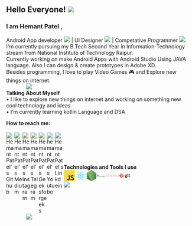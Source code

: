 ## Hello Everyone! <img src="https://user-images.githubusercontent.com/81707452/113471561-d7a88a80-947a-11eb-9966-4f05614a16b5.gif" width="30px">

### I am <a href="https://github.com/Hemu43362" style="text-decoration:none;"><b> Hemant Patel</b> </a>,</br>
Android App developer <img width="20px" src="https://user-images.githubusercontent.com/81707452/113473683-b058ba00-9488-11eb-8354-d937f88d8920.png"/>
 | UI Designer <img width="20px" src="https://user-images.githubusercontent.com/81707452/113473790-6d4b1680-9489-11eb-9d7c-ef44c8f2c454.png"/>
 | Competative Programmer <img width="20px" src="https://user-images.githubusercontent.com/81707452/113473889-fa8e6b00-9489-11eb-9bc6-8ec5fe71580e.png"/> </br>
I'm currently pursuing my B.Tech Second Year in Information-Technology stream from National Institute of Technology Raipur.</br>
Currently working on make Android Apps with Android Studio Using JAVA language. Also I can design & create prototypes in Adobe XD.</br>
Besides programming, I love to play Video Games 🎮 and Explore new things on internet.
</br>
<img align="right" height="auto" width="450px" src="https://raw.githubusercontent.com/abhisheknaiidu/abhisheknaiidu/master/code.gif"/>
</br>
<b>Talking About Myself</b></br>
•  I like to explore new things on internet and working on something new cool technology and ideas 
</br>
•  I’m currently learning kotlin Language and DSA</br>
<!--
•  I’m currently looking to collaborate in <a href="https://github.com/Gautam-Arora24/bloodInNeed-frontend">Blood In Need</a></br>
•  Fun fact: I can sleep for 12 hours straight</br>
•  I'm always open to have a chit-chat with you :) </br>
-->
<b>How to reach me:</b> 
</br>
</br>
<a href="https://github.com/Hemu43362">
  <img align="left" alt="Hemant Patel's Github" width="22px" src="https://cdn.jsdelivr.net/npm/simple-icons@v3/icons/github.svg" />
</a>
<a href="https://hemant-patel.medium.com/">
  <img align="left" alt="Hemant Patel's Medium" width="22px" height src="https://svgshare.com/i/VjH.svg" />
</a>
<a href="https://instagram.com/hemantp4tel/">
  <img align="left" alt="Hemant Patel's Instagram" width="22px" src="https://svgshare.com/i/Vj7.svg" />
</a>
<a href="https://t.me/HemantP4tel">
  <img align="left" alt="Hemant Patel's Telegram" width="22px" src="https://svgshare.com/i/Vk8.svg" />
</a>
<a href="https://auth.geeksforgeeks.org/user/hemu4462/">
  <img align="left" alt="Hemant Patel's Geeksforgeeks" width="22px" src="https://svgshare.com/i/VkL.svg" />
</a>
<a href="https://stackoverflow.com/users/14763057/hemant-patel">
  <img align="left" alt="hemant Patel's Youtube" width="22px" src="https://user-images.githubusercontent.com/81707452/113473002-68379880-9484-11eb-810c-a3b9839d487f.png"/>
</a>
<a href="https://www.linkedin.com/in/hemant-patel-android-app-developer/">
  <img align="left" alt="Hemant Patel's Linkdein" width="24px" src="https://user-images.githubusercontent.com/81707452/113472651-3e7d7200-9482-11eb-8963-de30ca06641d.png" />  
</a>
</br>
<br/>
</br>
<br/>
<b>Technologies and Tools I use</b></br>
<img align="left" height ="30px" width="30px" src="https://raw.githubusercontent.com/github/explore/80688e429a7d4ef2fca1e82350fe8e3517d3494d/topics/javascript/javascript.png"/>
<img align="left" height ="30px" width="30px" src="https://raw.githubusercontent.com/github/explore/80688e429a7d4ef2fca1e82350fe8e3517d3494d/topics/react/react.png"/>
<img align="left" height ="30px" width="30px" src="https://raw.githubusercontent.com/github/explore/80688e429a7d4ef2fca1e82350fe8e3517d3494d/topics/nodejs/nodejs.png"/>
<img align="left" height ="30px" width="30px" src="https://raw.githubusercontent.com/github/explore/80688e429a7d4ef2fca1e82350fe8e3517d3494d/topics/mongodb/mongodb.png"/>
<img align="left" height ="30px" width="30px" src="https://raw.githubusercontent.com/github/explore/80688e429a7d4ef2fca1e82350fe8e3517d3494d/topics/express/express.png"/>
<img align="left" height ="30px" width="30px" src="https://raw.githubusercontent.com/github/explore/80688e429a7d4ef2fca1e82350fe8e3517d3494d/topics/git/git.png"/>
</br>
<img align="right" height="auto" width="450px" src="https://github-readme-stats.vercel.app/api?username=Hemu43362&&show_icons=true&title_color=ffffff&icon_color=00B2DF&text_color=daf7dc&bg_color=003140"/>

<img src="https://github-readme-stats.vercel.app/api/top-langs/?username=Hemu43362"/>

